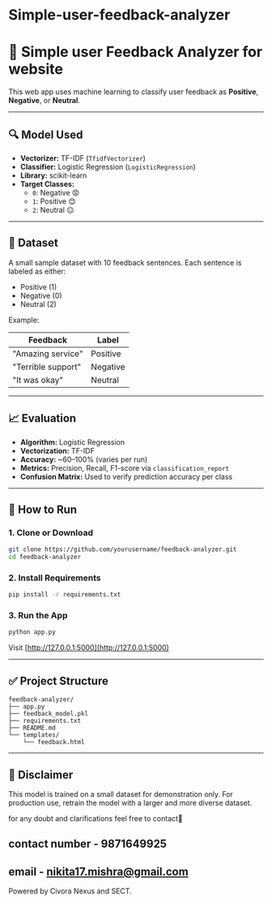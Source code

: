 # Simple-user-feedback-analyzer
# 📝 Simple user Feedback Analyzer for website

This web app uses machine learning to classify user feedback as **Positive**, **Negative**, or **Neutral**.

---

## 🔍 Model Used

- **Vectorizer:** TF-IDF (`TfidfVectorizer`)
- **Classifier:** Logistic Regression (`LogisticRegression`)
- **Library:** scikit-learn
- **Target Classes:**
  - `0`: Negative 😡
  - `1`: Positive 😊
  - `2`: Neutral 😐

---

## 🧠 Dataset

A small sample dataset with 10 feedback sentences. Each sentence is labeled as either:
- Positive (1)
- Negative (0)
- Neutral (2)

Example:

| Feedback               | Label    |
|------------------------|----------|
| "Amazing service"      | Positive |
| "Terrible support"     | Negative |
| "It was okay"          | Neutral  |

---

## 📈 Evaluation

- **Algorithm:** Logistic Regression
- **Vectorization:** TF-IDF
- **Accuracy:** ~60–100% (varies per run)
- **Metrics:** Precision, Recall, F1-score via `classification_report`
- **Confusion Matrix:** Used to verify prediction accuracy per class

---

## 🚀 How to Run

### 1. Clone or Download

```bash
git clone https://github.com/yourusername/feedback-analyzer.git
cd feedback-analyzer
```

### 2. Install Requirements

```bash
pip install -r requirements.txt
```

### 3. Run the App

```bash
python app.py
```

Visit [http://127.0.0.1:5000](http://127.0.0.1:5000)

---

## ✅ Project Structure

```
feedback-analyzer/
├── app.py
├── feedback_model.pkl
├── requirements.txt
├── README.md
└── templates/
    └── feedback.html
```

---

## 📌 Disclaimer

This model is trained on a small dataset for demonstration only. For production use, retrain the model with a larger and more diverse dataset.

for any doubt and clarifications feel free to contact🚀
## contact number - 9871649925
## email - nikita17.mishra@gmail.com
Powered by Civora Nexus and SECT.
